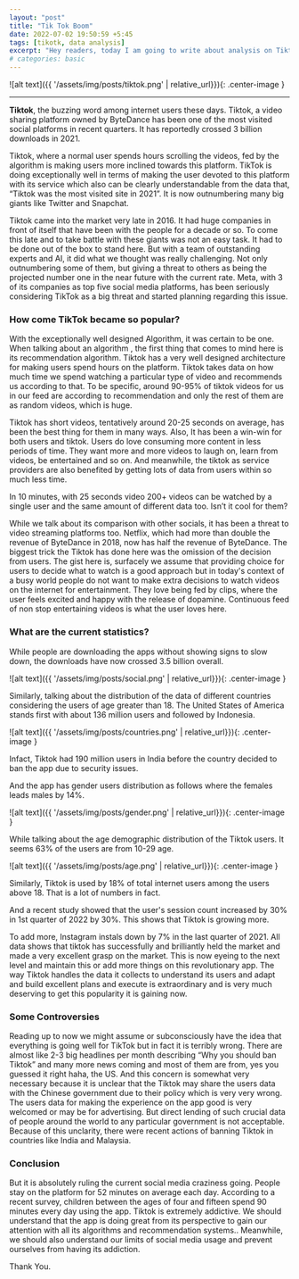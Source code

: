 ```yaml
---
layout: "post"
title: "Tik Tok Boom"
date: 2022-07-02 19:50:59 +5:45
tags: [tikotk, data analysis]
excerpt: "Hey readers, today I am going to write about analysis on Tiktok boom, reason behind it's massive success."
# categories: basic
---
```


![alt text]({{ '/assets/img/posts/tiktok.png' | relative_url}}){: .center-image }

---

**Tiktok**, the buzzing word among internet users these days. Tiktok, a video sharing platform owned by ByteDance has been one of the most visited social platforms in recent quarters. It has reportedly crossed 3 billion downloads in 2021.

Tiktok, where a normal user spends hours scrolling the videos, fed by the algorithm is making users more inclined towards this platform. TikTok is doing exceptionally well in terms of making the user devoted to this platform with its service which also can be clearly understandable from the data that, “Tiktok was the most visited site in 2021”. It is now outnumbering many big giants like Twitter and Snapchat.

Tiktok came into the market very late in 2016. It had huge companies in front of itself that have been with the people for a decade or so. To come this late and to take battle with these giants was not an easy task. It had to be done out of the box to stand here. But with a team of outstanding experts and AI, it did what we thought was really challenging. Not only outnumbering some of them, but giving a threat to others as being the projected number one in the near future with the current rate. Meta, with 3 of its companies as top five social media platforms, has been seriously considering TikTok as a big threat and started planning regarding this issue.

### How come TikTok became so popular?

With the exceptionally well designed Algorithm, it was certain to be one. When talking about an algorithm , the first thing that comes to mind here is its recommendation algorithm. Tiktok has a very well designed architecture for making users spend hours on the platform. Tiktok takes data on how much time we spend watching a particular type of video and recommends us according to that. To be specific, around 90-95% of tiktok videos for us in our feed are according to recommendation and only the rest of them are as random videos, which is huge.

Tiktok has short videos, tentatively around 20-25 seconds on average, has been the best thing for them in many ways. Also, It has been a win-win for both users and tiktok. Users do love consuming more content in less periods of time. They want more and more videos to laugh on, learn from videos, be entertained and so on. And meanwhile, the tiktok as service providers are also benefited by getting lots of data from users within so much less time.

In 10 minutes, with 25 seconds video 200+ videos can be watched by a single user and the same amount of different data too. Isn’t it cool for them?

While we talk about its comparison with other socials, it has been a threat to video streaming platforms too. Netflix, which had more than double the revenue of ByteDance in 2018, now has half the revenue of ByteDance. The biggest trick the Tiktok has done here was the omission of the decision from users. The gist here is, surfacely we assume that providing choice for users to decide what to watch is a good approach but in today's context of a busy world people do not want to make extra decisions to watch videos on the internet for entertainment. They love being fed by clips, where the user feels excited and happy with the release of dopamine. Continuous feed of non stop entertaining videos is what the user loves here.

### What are the current statistics?

While people are downloading the apps without showing signs to slow down, the downloads have now crossed 3.5 billion overall.

![alt text]({{ '/assets/img/posts/social.png' | relative_url}}){: .center-image }

Similarly, talking about the distribution of the data of different countries considering the users of age greater than 18. The United States of America stands first with about 136 million users and followed by Indonesia.

![alt text]({{ '/assets/img/posts/countries.png' | relative_url}}){: .center-image }

Infact, Tiktok had 190 million users in India before the country decided to ban the app due to security issues.

And the app has gender users distribution as follows where the females leads males by 14%.

![alt text]({{ '/assets/img/posts/gender.png' | relative_url}}){: .center-image }

While talking about the age demographic distribution of the Tiktok users. It seems 63% of the users are from 10-29 age.

![alt text]({{ '/assets/img/posts/age.png' | relative_url}}){: .center-image }

Similarly, Tiktok is used by 18% of total internet users among the users above 18. That is a lot of numbers in fact.

And a recent study showed that the user's session count increased by 30% in 1st quarter of 2022 by 30%. This shows that Tiktok is growing more.

To add more, Instagram instals down by 7% in the last quarter of 2021.
All data shows that tiktok has successfully and brilliantly held the market and made a very excellent grasp on the market. This is now eyeing to the next level and maintain this or add more things on this revolutionary app. The way Tiktok handles the data it collects to understand its users and adapt and build excellent plans and execute is extraordinary and is very much deserving to get this popularity it is gaining now.

### Some Controversies

Reading up to now we might assume or subconsciously have the idea that everything is going well for TikTok but in fact it is terribly wrong. There are almost like 2-3 big headlines per month describing “Why you should ban Tiktok” and many more news coming and most of them are from, yes you guessed it right haha, the US. And this concern is somewhat very necessary because it is unclear that the Tiktok may share the users data with the Chinese government due to their policy which is very very wrong. The users data for making the experience on the app good is very welcomed or may be for advertising. But direct lending of such crucial data of people around the world to any particular government is not acceptable. Because of this unclarity, there were recent actions of banning Tiktok in countries like India and Malaysia.

### Conclusion

But it is absolutely ruling the current social media craziness going. People stay on the platform for 52 minutes on average each day. According to a recent survey, children between the ages of four and fifteen spend 90 minutes every day using the app. Tiktok is extremely addictive. We should understand that the app is doing great from its perspective to gain our attention with all its algorithms and recommendation systems.. Meanwhile, we should also understand our limits of social media usage and prevent ourselves from having its addiction.

Thank You.

[jekyll-docs]: https://jekyllrb.com/docs/home
[jekyll-gh]: https://github.com/jekyll/jekyll
[jekyll-talk]: https://talk.jekyllrb.com/
